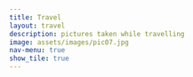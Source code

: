 ```yaml
---
title: Travel
layout: travel
description: pictures taken while travelling
image: assets/images/pic07.jpg
nav-menu: true
show_tile: true
---
```


<!-- Main -->


<!-- One -->

